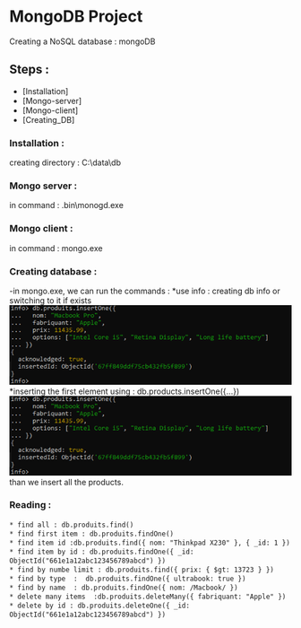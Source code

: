 # MongoDB Project

Creating a NoSQL database : mongoDB

## Steps :

- [Installation]
- [Mongo-server]
- [Mongo-client]
- [Creating_DB]

### Installation :

creating directory : C:\data\db

### Mongo server :

in command : .bin\monogd.exe

### Mongo client :

in command : mongo.exe

### Creating database :

-in mongo.exe, we can run the commands :
*use info : creating db info or switching to it if exists
![Logo](useinfo.png)
*inserting the first element using : db.products.insertOne({...})
![logo](Fileinsertion.png)
than we insert all the products.

### Reading :

    * find all : db.produits.find()
    * find first item : db.produits.findOne()
    * find item id :db.produits.find({ nom: "Thinkpad X230" }, { _id: 1 })
    * find item by id : db.produits.findOne({ _id: ObjectId("661e1a12abc123456789abcd") })
    * find by numbe limit : db.produits.find({ prix: { $gt: 13723 } })
    * find by type  :  db.produits.findOne({ ultrabook: true })
    * find by name  : db.produits.findOne({ nom: /Macbook/ })
    * delete many items  :db.produits.deleteMany({ fabriquant: "Apple" })
    * delete by id : db.produits.deleteOne({ _id: ObjectId("661e1a12abc123456789abcd") })
